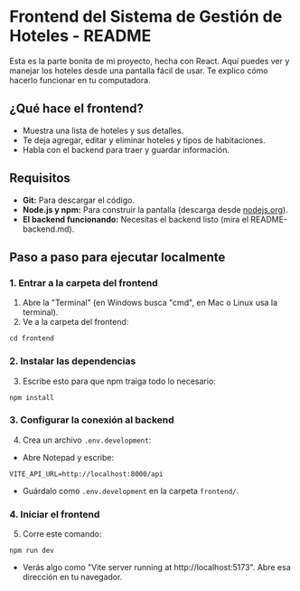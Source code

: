 # Frontend del Sistema de Gestión de Hoteles - README

Esta es la parte bonita de mi proyecto, hecha con React. Aquí puedes ver y manejar los hoteles desde una pantalla fácil de usar. Te explico cómo hacerlo funcionar en tu computadora.

## ¿Qué hace el frontend?
- Muestra una lista de hoteles y sus detalles.
- Te deja agregar, editar y eliminar hoteles y tipos de habitaciones.
- Habla con el backend para traer y guardar información.

## Requisitos
- **Git:** Para descargar el código.
- **Node.js y npm:** Para construir la pantalla (descarga desde [nodejs.org](https://nodejs.org)).
- **El backend funcionando:** Necesitas el backend listo (mira el README-backend.md).

## Paso a paso para ejecutar localmente

### 1. Entrar a la carpeta del frontend
1. Abre la "Terminal" (en Windows busca "cmd", en Mac o Linux usa la terminal).
2. Ve a la carpeta del frontend:
```
cd frontend
```

### 2. Instalar las dependencias
3. Escribe esto para que npm traiga todo lo necesario:
```
npm install
```

### 3. Configurar la conexión al backend
4. Crea un archivo `.env.development`:
- Abre Notepad y escribe:
```
VITE_API_URL=http://localhost:8000/api
```
- Guárdalo como `.env.development` en la carpeta `frontend/`.

### 4. Iniciar el frontend
5. Corre este comando:
```
npm run dev
```
- Verás algo como "Vite server running at http://localhost:5173". Abre esa dirección en tu navegador.
